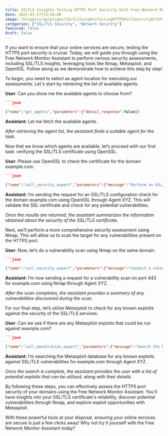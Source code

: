```yaml
---
title: SSLTLS Insights Testing HTTPS Port Security With Free Network Monitor
date: 2025-01-17T23:54:00
image: /blogpics/apipicgen/SSLTLSInsightsTestingHTTPSPortSecurityWithFreeNetworkMonitor-0XP8F6591M.jpg
categories: ["SSL/TLS Security", "Network Security"]
featured: false
draft: false
---
```

If you want to ensure that your online services are secure, testing the HTTPS port security is crucial. Today, we will guide you through using the Free Network Monitor Assistant to perform various security assessments, including SSL/TLS insights, leveraging tools like Nmap, Metasploit, and OpenSSL. Follow along as we demonstrate how to achieve this step by step!

To begin, you need to select an agent location for executing our assessments. Let's start by retrieving the list of available agents.

**User**: Can you show me the available agents to choose from?

```json
```json

{"name":"get_agents","parameters":{"detail_response":false}}
```

**Assistant**: Let me fetch the available agents. 

*After retrieving the agent list, the assistant finds a suitable agent for the task.*

Now that we know which agents are available, let’s proceed with our first task: verifying the SSL/TLS certificate using OpenSSL.

**User**: Please use OpenSSL to check the certificate for the domain example.com.

```json
```json

{"name":"call_security_expert","parameters":{"message":"Perform an SSL/TLS configuration check for the domain example.com. Validate the SSL certificate and check for any vulnerabilities.","agent_location":"Agent XYZ"}}
```

**Assistant**: I’m sending the request for an SSL/TLS configuration check for the domain example.com using OpenSSL through Agent XYZ. This will validate the SSL certificate and check for any potential vulnerabilities.

*Once the results are returned, the assistant summarizes the information obtained about the security of the SSL/TLS certificate.*

Next, we’ll perform a more comprehensive security assessment using Nmap. This will allow us to scan the target for any vulnerabilities present on the HTTPS port.

**User**: Now, let’s do a vulnerability scan using Nmap on the same domain.

```json
```json

{"name":"call_security_expert","parameters":{"message":"Conduct a vulnerability scan for the domain example.com on port 443 using Nmap. Identify any potential security weaknesses.","agent_location":"Agent XYZ"}}
```

**Assistant**: I’m now sending a request for a vulnerability scan on port 443 for example.com using Nmap through Agent XYZ.

*After the scan completes, the assistant provides a summary of any vulnerabilities discovered during the scan.*

For our final step, let’s utilize Metasploit to check for any known exploits against the security of the SSL/TLS services.

**User**: Can we see if there are any Metasploit exploits that could be run against example.com?

```json
```json

{"name":"call_penetration_expert","parameters":{"message":"Search the Metasploit database for any available exploits related to SSL/TLS vulnerabilities for the domain example.com.","agent_location":"Agent XYZ"}}
```

**Assistant**: I’m searching the Metasploit database for any known exploits against SSL/TLS vulnerabilities for example.com through Agent XYZ.

*Once the search is complete, the assistant provides the user with a list of potential exploits that can be utilized, along with their details.*

By following these steps, you can effectively assess the HTTPS port security of your domains using the Free Network Monitor Assistant. You'll have insights into your SSL/TLS certificate's reliability, discover potential vulnerabilities through Nmap, and explore exploit opportunities with Metasploit. 

With these powerful tools at your disposal, ensuring your online services are secure is just a few clicks away! Why not try it yourself with the Free Network Monitor Assistant today?